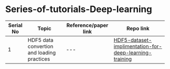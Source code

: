 # Series-of-tutorials-Deep-learning




Serial No | Topic | Reference/paper link | Repo link
--- | --- | --- | --- |
1 | HDF5 data convertion and loading practices | --- | [HDF5-dataset-implimentation-for-deep-learning-training](https://github.com/yuvaramsingh94/HDF5-dataset-implimentation-for-deep-learning-training)
